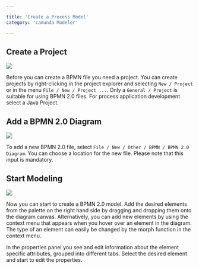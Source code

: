 ```yaml
---

title: 'Create a Process Model'
category: 'camunda Modeler'

---
```



## Create a Project

<div class="row">
  <div class="col-xs-6 col-sm-6 col-md-3">
    <img data-img-thumb src="ref:asset:/assets/img/implementation-modeler/modeler-new-project.png" />
  </div>
  <div class="col-xs-6 col-sm-6 col-md-9">
    <p>
      Before you can create a BPMN file you need a project. You can create projects by right-clicking in the project explorer and selecting <code>New / Project</code> or in the menu <code>File / New / Project ...</code>. Only a <code>General / Project</code> is suitable for using BPMN 2.0 files. For process application development select a Java Project. 
    </p>
  </div>
</div>

## Add a BPMN 2.0 Diagram 

<div class="row">
  <div class="col-xs-6 col-sm-6 col-md-3">
    <img data-img-thumb src="ref:asset:/assets/img/implementation-modeler/modeler-new-diagram.png" />
  </div>
  <div class="col-xs-6 col-sm-6 col-md-9">
     <p>
       To add a new BPMN 2.0 file, select <code>File / New / Other / BPMN / BPMN 2.0 Diagram</code>. You can choose a location for the new file. Please note that this input is mandatory.
     </p>
  </div>
</div>

## Start Modeling

<div class="row">
  <div class="col-xs-6 col-sm-6 col-md-3">
    <img data-img-thumb src="ref:asset:/assets/img/implementation-modeler/modeler-start-modeling.png" />
  </div>
  <div class="col-xs-6 col-sm-6 col-md-9">
     <p>
       Now you can start to create a BPMN 2.0 model. Add the desired elements from the palette on the right hand side by dragging and dropping them onto the diagram canvas. Alternatively, you can add new elements by using the context menu that appears when you hover over an element in the diagram. The type of an element can easily be changed by the morph function in the context menu.  
     </p>
     <p>
       In the properties panel you see and edit information about the element specific attributes, grouped into different tabs. Select the desired element and start to edit the properties.
     </p>
  </div>
</div>